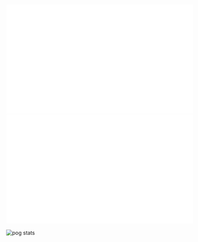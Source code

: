 ![](https://github.com/Fish-Sticks/github-stats/blob/master/generated/overview.svg)
![](https://github.com/Fish-Sticks/github-stats/blob/master/generated/languages.svg)

![pog stats](https://github-readme-stats.vercel.app/api?username=Fish-Sticks&title_color=048a81&icon_color=7159c1&text_color=494453&bg_color=212121)
